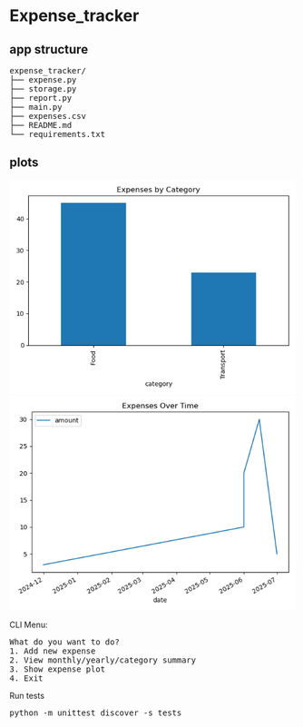 # Expense_tracker 

## app structure 
<pre lang="markdown">
expense_tracker/
├── expense.py
├── storage.py
├── report.py
├── main.py
├── expenses.csv
├── README.md
└── requirements.txt  
</pre>

## plots
![expenses_by_category](expenses_by_category.png)
![expenses_over_time](expenses_over_time.png)


CLI Menu: 
<pre lang="markdown">
What do you want to do?
1. Add new expense
2. View monthly/yearly/category summary
3. Show expense plot
4. Exit
</pre>

Run tests 
<pre lang="markdown">
python -m unittest discover -s tests
</pre>